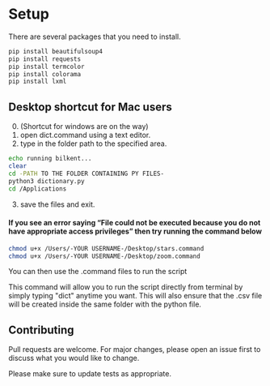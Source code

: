 # Setup

There are several packages that you need to install. 
```bash
pip install beautifulsoup4
pip install requests
pip install termcolor
pip install colorama
pip install lxml
```



## Desktop shortcut for Mac users

0. (Shortcut for windows are on the way)
1. open dict.command using a text editor.
2. type in the folder path to the specified area.
```zsh
echo running bilkent...
clear
cd -PATH TO THE FOLDER CONTAINING PY FILES-
python3 dictionary.py
cd /Applications
```
3. save the files and exit.

#### If you see an error saying “File could not be executed because you do not have appropriate access privileges” then try running the command below

```zsh
chmod u+x /Users/-YOUR USERNAME-/Desktop/stars.command
chmod u+x /Users/-YOUR USERNAME-/Desktop/zoom.command
```
You can then use the .command files to run the script


This command will allow you to run the script directly from terminal by simply typing "dict" anytime you want. This will also ensure that the .csv file will be created inside the same folder with the python file.

## Contributing
Pull requests are welcome. For major changes, please open an issue first to discuss what you would like to change.

Please make sure to update tests as appropriate.

